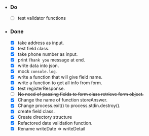 - ### Do
  - [ ] test validator functions

- ### Done

  - [x] take address as input.
  - [x] test field class.
  - [x] take phone number as input.
  - [x] print `Thank you` message at end.
  - [x] write data into json.
  - [x] mock `console.log`. 
  - [x] write a function that will give field name.
  - [x] write a function to get all info from form.
  - [x] test registerResponse.
  - [ ] ~~No need of passing fields to form class retrieve form object.~~
  - [x] Change the name of function storeAnswer.
  - [x] Change process.exit() to process.stdin.destroy().
  - [x] create field class.
  - [x] Create directory structure
  - [x] Refactored date validation function.
  - [x] Rename writeDate => writeDetail